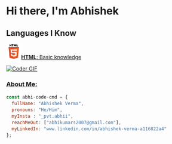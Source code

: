 # Hi there, I'm Abhishek 

## Languages I Know
<a href="https://www.w3.org/html/" target="_blank" rel="noreferrer"> <img src="https://raw.githubusercontent.com/devicons/devicon/master/icons/html5/html5-original-wordmark.svg" alt="html5" width="40" height="40"/>**HTML**: Basic knowledge

<img alt="Coder GIF" height=250 width=350 src="https://cdn.dribbble.com/users/730703/screenshots/6581243/avento.gif" />


<h3 align="left">About Me:</h3>

```javascript
const abhi-code-cmd = {
  fullName: "Abhishek Verma",
  pronouns: "He/Him",
  myInsta : "_pvt.abhii",
  reachMeOut: ["abhikumars2007@gmail.com"],
  myLinkedIn: "www.linkedin.com/in/abhishek-verma-a116822a4"
};
```
